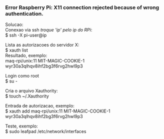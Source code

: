 ### Error Raspberry Pi: X11 connection rejected because of wrong authentication.  
  
  
Solucao:  
Conexao via ssh *troque 'ip' pelo ip do RPi*:  
$ ssh -X pi-user@ip  
  
Lista as autorizacoes do servidor X:  
$ xauth list  
Resultado, exemplo:  
maq-rpi/unix:11  MIT-MAGIC-COOKIE-1  wyr30a3qlhqv8ihf2bg3f6rvg2hwl9p3  
  
Login como root  
$ su -  
  
Cria o arquivo Xauthority:  
$ touch ~/.Xauthority  
  
Entrada de autorizacao, exemplo:  
$ xauth add maq-rpi/unix:11  MIT-MAGIC-COOKIE-1  wyr30a3qlhqv8ihf2bg3f6rvg2hwl9p3  
  
Teste, exemplo:    
$ sudo leafpad /etc/network/interfaces  
